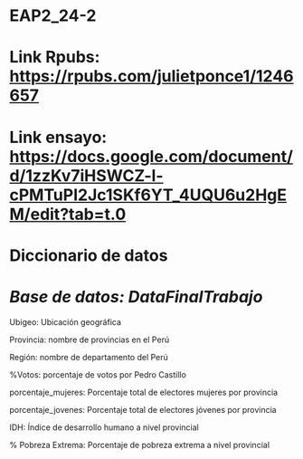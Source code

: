 # EAP2_24-2
# Link Rpubs: https://rpubs.com/julietponce1/1246657
# Link ensayo: https://docs.google.com/document/d/1zzKv7iHSWCZ-l-cPMTuPI2Jc1SKf6YT_4UQU6u2HgEM/edit?tab=t.0
# Diccionario de datos

# *Base de datos: DataFinalTrabajo*

Ubigeo: Ubicación geográfica

Provincia: nombre de provincias en el Perú

Región: nombre de departamento del Perú

%Votos: porcentaje de votos por Pedro Castillo

porcentaje_mujeres: Porcentaje total de electores mujeres por provincia

porcentaje_jovenes: Porcentaje total de electores jóvenes por provincia

IDH: Índice de desarrollo humano a nivel provincial

% Pobreza Extrema: Porcentaje de pobreza extrema a nivel provincial
